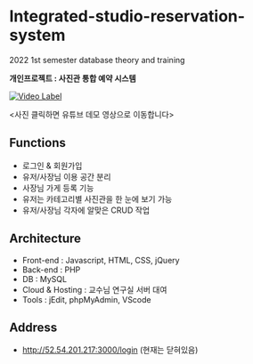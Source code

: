 # Integrated-studio-reservation-system

2022 1st semester database theory and training

**개인프로젝트 : 사진관 통합 예약 시스템**

[![Video Label](http://img.youtube.com/vi/2GozCeLAJeg/0.jpg)](https://youtu.be/2GozCeLAJeg)

<사진 클릭하면 유튜브 데모 영상으로 이동합니다>

## Functions

- 로그인 & 회원가입
- 유저/사장님 이용 공간 분리
- 사장님 가게 등록 기능
- 유저는 카테고리별 사진관을 한 눈에 보기 가능
- 유저/사장님 각자에 알맞은 CRUD 작업

## Architecture

- Front-end : Javascript, HTML, CSS, jQuery
- Back-end : PHP
- DB : MySQL
- Cloud & Hosting : 교수님 연구실 서버 대여
- Tools : jEdit, phpMyAdmin, VScode

## Address

- http://52.54.201.217:3000/login (현재는 닫혀있음)
